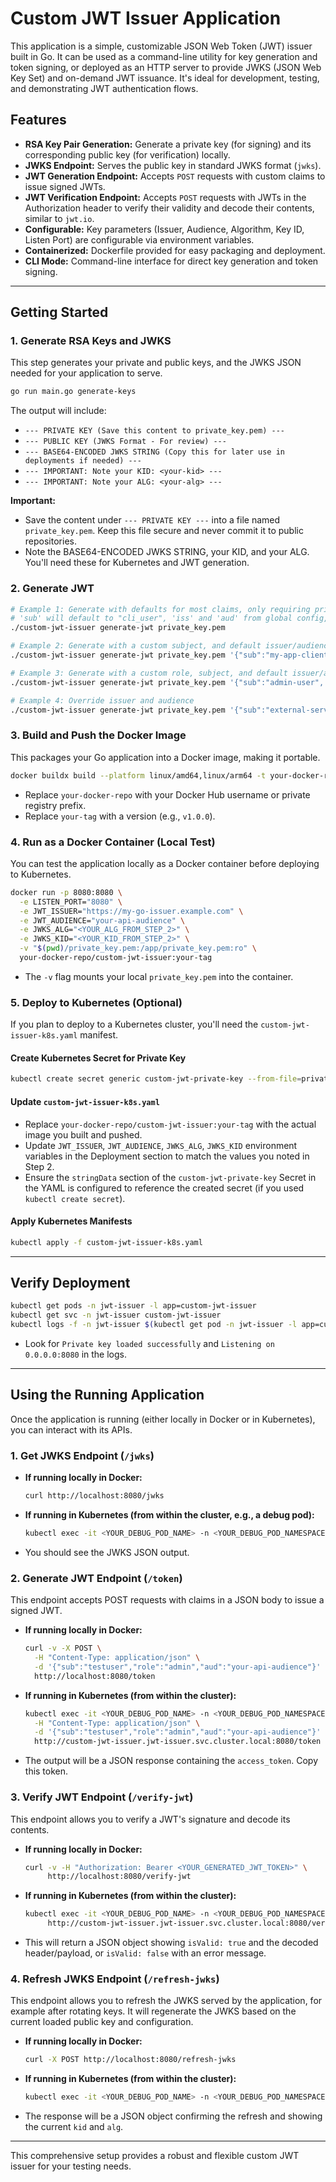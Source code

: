 # Custom JWT Issuer Application

This application is a simple, customizable JSON Web Token (JWT) issuer built in Go. It can be used as a command-line utility for key generation and token signing, or deployed as an HTTP server to provide JWKS (JSON Web Key Set) and on-demand JWT issuance. It's ideal for development, testing, and demonstrating JWT authentication flows.

## Features

- **RSA Key Pair Generation:** Generate a private key (for signing) and its corresponding public key (for verification) locally.
- **JWKS Endpoint:** Serves the public key in standard JWKS format (`jwks`).
- **JWT Generation Endpoint:** Accepts `POST` requests with custom claims to issue signed JWTs.
- **JWT Verification Endpoint:** Accepts `POST` requests with JWTs in the Authorization header to verify their validity and decode their contents, similar to `jwt.io`.
- **Configurable:** Key parameters (Issuer, Audience, Algorithm, Key ID, Listen Port) are configurable via environment variables.
- **Containerized:** Dockerfile provided for easy packaging and deployment.
- **CLI Mode:** Command-line interface for direct key generation and token signing.

---

## Getting Started

### 1. Generate RSA Keys and JWKS

This step generates your private and public keys, and the JWKS JSON needed for your application to serve.

```sh
go run main.go generate-keys
```

The output will include:
- `--- PRIVATE KEY (Save this content to private_key.pem) ---`
- `--- PUBLIC KEY (JWKS Format - For review) ---`
- `--- BASE64-ENCODED JWKS STRING (Copy this for later use in deployments if needed) ---`
- `--- IMPORTANT: Note your KID: <your-kid> ---`
- `--- IMPORTANT: Note your ALG: <your-alg> ---`

**Important:**
- Save the content under `--- PRIVATE KEY ---` into a file named `private_key.pem`. Keep this file secure and never commit it to public repositories.
- Note the BASE64-ENCODED JWKS STRING, your KID, and your ALG. You'll need these for Kubernetes and JWT generation.

### 2. Generate JWT
```sh
# Example 1: Generate with defaults for most claims, only requiring private key file
# 'sub' will default to "cli_user", 'iss' and 'aud' from global config, etc.
./custom-jwt-issuer generate-jwt private_key.pem

# Example 2: Generate with a custom subject, and default issuer/audience/times
./custom-jwt-issuer generate-jwt private_key.pem '{"sub":"my-app-client"}'

# Example 3: Generate with a custom role, subject, and default issuer/audience/times
./custom-jwt-issuer generate-jwt private_key.pem '{"sub":"admin-user", "role":"admin"}'

# Example 4: Override issuer and audience
./custom-jwt-issuer generate-jwt private_key.pem '{"sub":"external-service", "iss":"https://external.example.com", "aud":["api-scope-1", "api-scope-2"]}'
```

### 3. Build and Push the Docker Image

This packages your Go application into a Docker image, making it portable.

```sh
docker buildx build --platform linux/amd64,linux/arm64 -t your-docker-repo/custom-jwt-issuer:your-tag --push .
```
- Replace `your-docker-repo` with your Docker Hub username or private registry prefix.
- Replace `your-tag` with a version (e.g., `v1.0.0`).

### 4. Run as a Docker Container (Local Test)

You can test the application locally as a Docker container before deploying to Kubernetes.

```sh
docker run -p 8080:8080 \
  -e LISTEN_PORT="8080" \
  -e JWT_ISSUER="https://my-go-issuer.example.com" \
  -e JWT_AUDIENCE="your-api-audience" \
  -e JWKS_ALG="<YOUR_ALG_FROM_STEP_2>" \
  -e JWKS_KID="<YOUR_KID_FROM_STEP_2>" \
  -v "$(pwd)/private_key.pem:/app/private_key.pem:ro" \
  your-docker-repo/custom-jwt-issuer:your-tag
```
- The `-v` flag mounts your local `private_key.pem` into the container.

### 5. Deploy to Kubernetes (Optional)

If you plan to deploy to a Kubernetes cluster, you'll need the `custom-jwt-issuer-k8s.yaml` manifest.

#### Create Kubernetes Secret for Private Key

```sh
kubectl create secret generic custom-jwt-private-key --from-file=private_key.pem=private_key.pem -n jwt-issuer
```

#### Update `custom-jwt-issuer-k8s.yaml`
- Replace `your-docker-repo/custom-jwt-issuer:your-tag` with the actual image you built and pushed.
- Update `JWT_ISSUER`, `JWT_AUDIENCE`, `JWKS_ALG`, `JWKS_KID` environment variables in the Deployment section to match the values you noted in Step 2.
- Ensure the `stringData` section of the `custom-jwt-private-key` Secret in the YAML is configured to reference the created secret (if you used `kubectl create secret`).

#### Apply Kubernetes Manifests

```sh
kubectl apply -f custom-jwt-issuer-k8s.yaml
```

---

## Verify Deployment

```sh
kubectl get pods -n jwt-issuer -l app=custom-jwt-issuer
kubectl get svc -n jwt-issuer custom-jwt-issuer
kubectl logs -f -n jwt-issuer $(kubectl get pod -n jwt-issuer -l app=custom-jwt-issuer -o jsonpath='{.items[0].metadata.name}') -c app
```
- Look for `Private key loaded successfully` and `Listening on 0.0.0.0:8080` in the logs.

---

## Using the Running Application

Once the application is running (either locally in Docker or in Kubernetes), you can interact with its APIs.

### 1. Get JWKS Endpoint (`/jwks`)

- **If running locally in Docker:**
  ```sh
  curl http://localhost:8080/jwks
  ```
- **If running in Kubernetes (from within the cluster, e.g., a debug pod):**
  ```sh
  kubectl exec -it <YOUR_DEBUG_POD_NAME> -n <YOUR_DEBUG_POD_NAMESPACE> -- curl http://custom-jwt-issuer.jwt-issuer.svc.cluster.local:8080/jwks
  ```
- You should see the JWKS JSON output.

### 2. Generate JWT Endpoint (`/token`)

This endpoint accepts POST requests with claims in a JSON body to issue a signed JWT.

- **If running locally in Docker:**
  ```sh
  curl -v -X POST \
    -H "Content-Type: application/json" \
    -d '{"sub":"testuser","role":"admin","aud":"your-api-audience"}' \
    http://localhost:8080/token
  ```
- **If running in Kubernetes (from within the cluster):**
  ```sh
  kubectl exec -it <YOUR_DEBUG_POD_NAME> -n <YOUR_DEBUG_POD_NAMESPACE> -- curl -v -X POST \
    -H "Content-Type: application/json" \
    -d '{"sub":"testuser","role":"admin","aud":"your-api-audience"}' \
    http://custom-jwt-issuer.jwt-issuer.svc.cluster.local:8080/token
  ```
- The output will be a JSON response containing the `access_token`. Copy this token.

### 3. Verify JWT Endpoint (`/verify-jwt`)

This endpoint allows you to verify a JWT's signature and decode its contents.

- **If running locally in Docker:**
  ```sh
  curl -v -H "Authorization: Bearer <YOUR_GENERATED_JWT_TOKEN>" \
       http://localhost:8080/verify-jwt
  ```
- **If running in Kubernetes (from within the cluster):**
  ```sh
  kubectl exec -it <YOUR_DEBUG_POD_NAME> -n <YOUR_DEBUG_POD_NAMESPACE> -- curl -v -H "Authorization: Bearer <YOUR_GENERATED_JWT_TOKEN>" \
       http://custom-jwt-issuer.jwt-issuer.svc.cluster.local:8080/verify-jwt
  ```
- This will return a JSON object showing `isValid: true` and the decoded header/payload, or `isValid: false` with an error message.

### 4. Refresh JWKS Endpoint (`/refresh-jwks`)

This endpoint allows you to refresh the JWKS served by the application, for example after rotating keys. It will regenerate the JWKS based on the current loaded public key and configuration.

- **If running locally in Docker:**
  ```sh
  curl -X POST http://localhost:8080/refresh-jwks
  ```
- **If running in Kubernetes (from within the cluster):**
  ```sh
  kubectl exec -it <YOUR_DEBUG_POD_NAME> -n <YOUR_DEBUG_POD_NAMESPACE> -- curl -X POST http://custom-jwt-issuer.jwt-issuer.svc.cluster.local:8080/refresh-jwks
  ```
- The response will be a JSON object confirming the refresh and showing the current `kid` and `alg`.

---

This comprehensive setup provides a robust and flexible custom JWT issuer for your testing needs.

